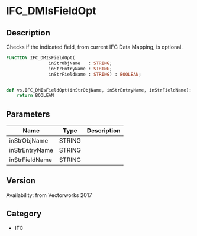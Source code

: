 # IFC_DMIsFieldOpt

## Description
Checks if the indicated field, from current IFC Data Mapping,  is optional.

```pascal
FUNCTION IFC_DMIsFieldOpt(
				inStrObjName   : STRING;
				inStrEntryName : STRING;
				inStrFieldName : STRING) : BOOLEAN;
```

```python

def vs.IFC_DMIsFieldOpt(inStrObjName, inStrEntryName, inStrFieldName):
    return BOOLEAN
```

## Parameters
|Name|Type|Description|
|---|---|---|
|inStrObjName|STRING||
|inStrEntryName|STRING||
|inStrFieldName|STRING||

## Version
Availability: from Vectorworks 2017
## Category
* IFC

